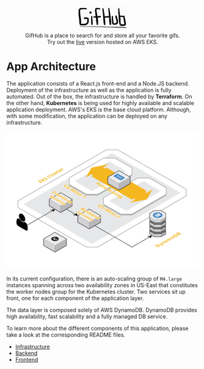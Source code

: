 <div align="center">
    <img src="header.png" width="130">
    <div>GifHub is a place to search for and store all your favorite gifs.</div>
    <div>Try out the <a href="http://a3d165398960011e991390226f06d59b-258796704.us-west-2.elb.amazonaws.com/">live</a> version hosted on AWS EKS.</div>
</div>


# App Architecture
The application consists of a React.js front-end and a Node.JS backend. Deployment of the infrastructure as well as the application is fully automated. Out of the box, the infrastructure is handled by **Terraform**. On the other hand, **Kubernetes** is being used for highly available and scalable application deployment. AWS's EKS is the base cloud platform. Although, with some modification, the application can be deployed on any infrastructure.

![](./infra.png)

In its current configuration, there is an auto-scaling group of `M4.large` instances spanning across two availability zones in US-East that constitutes the worker nodes group for the Kubernetes cluster. Two services sit up front, one for each component of the application layer.

The data layer is composed solely of AWS DynamoDB. DynamoDB provides high availability, fast scalability and a fully managed DB service.


To learn more about the different components of this application, please take a look at the corresponding README files.

- [Infrastructure](./infra/README.md)
- [Backend](./backend/README.md)
- [Frontend](./frontend/README.md)
